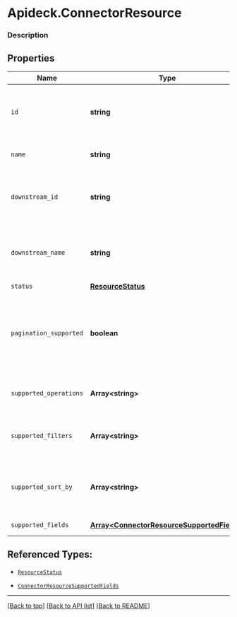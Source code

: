 # Apideck.ConnectorResource

### Description

## Properties
Name | Type | Description | Notes
------------ | ------------- | ------------- | -------------
`id` | **string** | ID of the resource, typically a lowercased version of name. | [optional] 
`name` | **string** | Name of the resource (plural) | [optional] 
`downstream_id` | **string** | ID of the resource in the Connector\'s API (downstream) | [optional] 
`downstream_name` | **string** | Name of the resource in the Connector\'s API (downstream) | [optional] 
`status` | [**ResourceStatus**](ResourceStatus.md) |  | [optional] 
`pagination_supported` | **boolean** | Indicates if pagination (cursor and limit parameters) is supported on the list endpoint of the resource. | [optional] 
`supported_operations` | **Array&lt;string&gt;** | List of supported operations on the resource. | [optional] 
`supported_filters` | **Array&lt;string&gt;** | Supported filters on the list endpoint of the resource. | [optional] 
`supported_sort_by` | **Array&lt;string&gt;** | Supported sorting properties on the list endpoint of the resource. | [optional] 
`supported_fields` | [**Array&lt;ConnectorResourceSupportedFields&gt;**](ConnectorResourceSupportedFields.md) | Supported fields. | [optional] 





## Referenced Types:




* [`ResourceStatus`](ResourceStatus.md)




* [`ConnectorResourceSupportedFields`](ConnectorResourceSupportedFields.md)

---

[[Back to top]](#) [[Back to API list]](../../../../README.md#documentation-for-api-endpoints) [[Back to README]](../../../../README.md)


